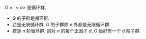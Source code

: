 $G=<a>$ 是循环群,

- $G$ 的子群是循环群. 
- 若是无限循环群, $G$ 的子群除 ${e}$ 外都是无限循环群. 
- 若是 $n$ 阶循环群, 则对 $n$ 的每个正因子 $d$, $G$ 恰好有一个 $d$ 阶子群. 